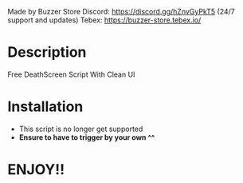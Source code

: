 Made by Buzzer Store 
Discord: https://discord.gg/hZnvGyPkT5 (24/7 support and updates)
Tebex: https://buzzer-store.tebex.io/

# Description
Free DeathScreen Script With Clean UI

# Installation
* This script is no longer get supported
* **Ensure to have to trigger by your own ^^**

# ENJOY!!
